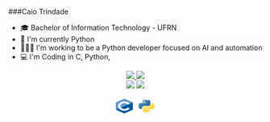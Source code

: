 ###Caio Trindade

- :mortar_board: Bachelor of Information Technology - UFRN
- 🌱 I'm currently Python
- 👨🏾‍💻 I'm working to be  a Python developer focused on AI and automation
- 💻 I'm Coding in  C, Python,

<div align="center">
  <a href="https://github.com/ctrindadedev">

  <img height="180em" src="https://github-readme-stats.vercel.app/api?username=ctrindadedev&show_icons=true&theme=catppuccin_mocha"/>
  <img height="180em" src="https://github-readme-stats.vercel.app/api/top-langs/?username=ctrindadedev&layout=compact&langs_count=7&theme=catppuccin_mocha"/>   
<div>
  <a href="mailto:caiomedtrindade@gmail.com"><img src="https://img.shields.io/badge/Gmail-D14836?style=for-the-badge&logo=gmail&logoColor=white"><a>
  <a href="https://www.linkedin.com/in/caio-medeiros-trindade/"><img src="https://img.shields.io/badge/LinkedIn-0077B5?style=for-the-badge&logo=linkedin&logoColor=white"><a>
</div>
<div style="display: inline_block"><br>
  <img align="center" alt="Caio-C" height="30" width="40" src="https://github.com/devicons/devicon/blob/master/icons/c/c-original.svg">
  <img align="center" alt="Caio-Python" height="30" width="40" src="https://raw.githubusercontent.com/devicons/devicon/master/icons/python/python-original.svg">



</div>
